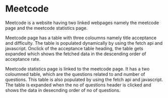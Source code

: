 # Meetcode

Meetcode is a website having two linked webpages namely the meetcode page and the meetcode statistics page. 

Meetcode page has a table with three coloumns namely title acceptance and difficulty. The table is populated dynamically by using the fetch api and javascript. Onclick of the acceptance table heading, the table gets expanded which shows the fetched data in the descending order of acceptance rate.

Meetcode statistics page is linked to the meetcode page. It has a two coloumned table, which are the questions related to and number of questions. This table is also populated by using the fetch api and javascript. The table is expanded when the no of questions header is clicked and shows the data in desecnding order of no of questions.
